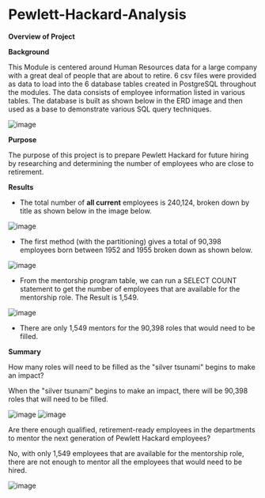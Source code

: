 # **Pewlett-Hackard-Analysis**

**Overview of Project**

**Background**

This Module is centered around Human Resources data for a large company with a great deal of people that are about to retire. 6 csv files were provided as data to load into the 6 database tables created in PostgreSQL throughout the modules. The data consists of employee information listed in various tables. The database is built as shown below in the ERD image and then used as a base to demonstrate various SQL query techniques.

![image](https://user-images.githubusercontent.com/74743437/113498706-6f3ec500-94dd-11eb-8a45-25ab55dea4f1.png)


**Purpose**

The purpose of this project is to prepare Pewlett Hackard for future hiring by researching and determining the number of employees who are close to retirement.

**Results**

- The total number of  **all current**  employees is 240,124, broken down by title as shown below in the image below.

![image](https://user-images.githubusercontent.com/74743437/113499494-5daceb80-94e4-11eb-9c16-c80e231e98b0.png)


- The first method (with the partitioning) gives a total of 90,398 employees born between 1952 and 1955 broken down as shown below.

![image](https://user-images.githubusercontent.com/74743437/113499500-70bfbb80-94e4-11eb-870e-3465b2d88c13.png)

- From the mentorship program table, we can run a SELECT COUNT statement to get the number of employees that are available for the mentorship role. The Result is 1,549.

![image](https://user-images.githubusercontent.com/74743437/113499592-40c4e800-94e5-11eb-8fb6-e6d75cdc0400.png)

- There are only 1,549 mentors for the 90,398 roles that would need to be filled.


**Summary**

  How many roles will need to be filled as the &quot;silver tsunami&quot; begins to make an impact?

  When the &quot;silver tsunami&quot; begins to make an impact, there will be 90,398 roles that will need to be filled.

![image](https://user-images.githubusercontent.com/74743437/113499515-8e8d2080-94e4-11eb-8053-f9f9b51eb0d3.png)
![image](https://user-images.githubusercontent.com/74743437/113499523-99e04c00-94e4-11eb-8a22-51057d8cf9d7.png)


  Are there enough qualified, retirement-ready employees in the departments to mentor the next generation of Pewlett Hackard employees?
  
  No, with only 1,549 employees that are available for the mentorship role, there are not enough to mentor all the employees that would need to be hired.

![image](https://user-images.githubusercontent.com/74743437/113499528-a8c6fe80-94e4-11eb-9b66-643fb148ee82.png)
